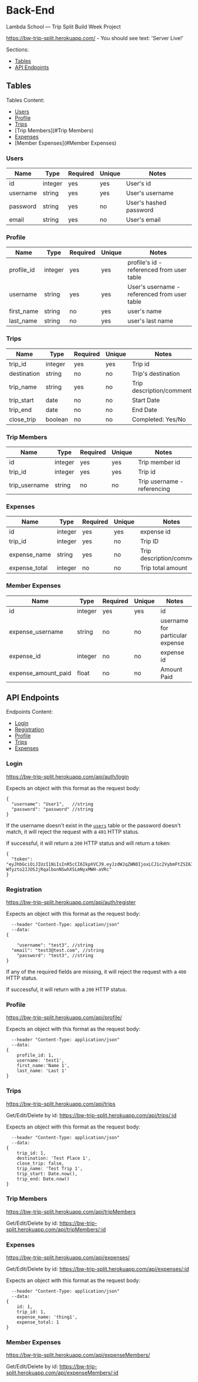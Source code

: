# Back-End
Lambda School — Trip Split Build Week Project

https://bw-trip-split.herokuapp.com/ - You should see text: 'Server Live!'

Sections:
- [Tables](#tables)
- [API Endpoints](#api-endpoints)

## Tables
Tables Content:
- [Users](#Users)
- [Profile](#Profile)
- [Trips](#Trips)
- [Trip Members](#Trip Members)
- [Expenses](#Expenses)
- [Member Expenses](#Member Expenses)


### Users

| Name     | Type   | Required | Unique | Notes |
| -------- | ------ | -------- | ------ | ----- |
| id       | integer| yes      | yes    | User's id |
| username | string | yes      | yes    | User's username |
| password | string | yes      | no     | User's hashed password |
| email    | string | yes      | no     | User's email |


### Profile

| Name      | Type    | Required | Unique | Notes |
| --------- | ------  | -------- | ------ | ----- |
| profile_id| integer | yes      | yes    | profile's id - referenced from user table|
| username  | string  | yes      | yes    | User's username - referenced from user table|
| first_name| string  | no       | yes    | user's name |
| last_name | string  | no       | yes    | user's last name |


### Trips

| Name        | Type    | Required | Unique | Notes |
| ---------   | ------  | -------- | ------ | ----- |
| trip_id     | integer | yes      | yes    | Trip id |
| destination | string  | no       | no     | Trip's destination |
| trip_name   | string  | yes      | no     | Trip description/comments |
| trip_start  | date    | no       | no     | Start Date |
| trip_end    | date    | no       | no     | End Date |
| close_trip  | boolean | no       | no     | Completed: Yes/No|


### Trip Members

| Name         | Type    | Required | Unique | Notes |
| ---------    | ------  | -------- | ------ | ----- |
| id           | integer | yes      | yes    | Trip member id |
| trip_id      | integer | yes      | yes    | Trip id |
| trip_username| string  | no       | no     | Trip username - referencing |



### Expenses

| Name         | Type    | Required | Unique | Notes |
| -----------  | ------  | -------- | ------ | ----- |
| id  	       | integer | yes      | yes    | expense id |
| trip_id      | integer | yes      | no     | Trip ID |
| expense_name | string  | yes      | no     | Trip description/comments |
| expense_total| integer | no       | no     | Trip total amount |


### Member Expenses

| Name               | Type    | Required | Unique | Notes |
| -----------        | ------  | -------- | ------ | ----- |
| id  	             | integer | yes      | yes    | id |
| expense_username   | string  | no       | no     | username for particular expense |
| expense_id         | integer | no       | no     | expense id|
| expense_amount_paid| float   | no       | no     | Amount Paid|





## API Endpoints
Endpoints Content:
- [Login](#Login)
- [Registration](#Registration)
- [Profile](#Profile)
- [Trips](#Trips)
- [Expenses](#Expenses)


### Login


https://bw-trip-split.herokuapp.com/api/auth/login

Expects an object with this format as the request body:
```
{
  "username": "User1",   //string
  "password": "password" //string
}
```
If the username doesn't exist in the [`users`](#users) table or the password doesn't match, it will reject the request with a `401` HTTP status.

If successful, it will return a `200` HTTP status and will return a token:

```
{
  "token": "eyJhbGciOiJIUzI1NiIsInR5cCI6IkpXVCJ9.eyJzdWJqZWN0IjoxLCJ1c2VybmFtZSI6InVzZXIxIiwiaWF0IjoxNTU4Mjk1NDg4LCJleHAiOjE1NTgzMDI2ODh9.Lwz-Wfyzto2JJOSJjRqalbonNSwhXSLmNyxMWH-aVRc"
}
```

### Registration

https://bw-trip-split.herokuapp.com/api/auth/register

Expects an object with this format as the request body:

```
  --header "Content-Type: application/json"
  --data: 
{

	"username": "test3", //string
  "email": "test3@test.com", //string
	"password": "test3", //string
}
```

If any of the required fields are missing, it will reject the request with a `400` HTTP status.

If successful, it will return with a `200` HTTP status.


### Profile
https://bw-trip-split.herokuapp.com/api/profile/

Expects an object with this format as the request body:
```
  --header "Content-Type: application/json"
  --data: 
{
	profile_id: 1, 
	username: 'test1', 
	first_name:'Name 1', 
	last_name: 'Last 1'
}
```


### Trips
https://bw-trip-split.herokuapp.com/api/trips

Get/Edit/Delete by id:
https://bw-trip-split.herokuapp.com/api/trips/:id


Expects an object with this format as the request body:

```
  --header "Content-Type: application/json"
  --data: 
{
	trip_id: 1,
	destination: 'Test Place 1',
	close_trip: false,
	trip_name: 'Test Trip 1',
	trip_start: Date.now(),
	trip_end: Date.now()
}
```

### Trip Members
https://bw-trip-split.herokuapp.com/api/tripMembers

Get/Edit/Delete by id:
https://bw-trip-split.herokuapp.com/api/tripMembers/:id


### Expenses
https://bw-trip-split.herokuapp.com/api/expenses/

Get/Edit/Delete by id:
https://bw-trip-split.herokuapp.com/api/expenses/:id

Expects an object with this format as the request body:

```
  --header "Content-Type: application/json"
  --data: 
{
	id: 1,
	trip_id: 1,
	expense_name: 'thing1',
	expense_total: 1
}
```

### Member Expenses
https://bw-trip-split.herokuapp.com/api/expenseMembers/

Get/Edit/Delete by id:
https://bw-trip-split.herokuapp.com/api/expenseMembers/:id



